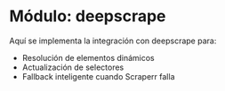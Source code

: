 # Módulo: deepscrape
 
Aquí se implementa la integración con deepscrape para:
- Resolución de elementos dinámicos
- Actualización de selectores
- Fallback inteligente cuando Scraperr falla 